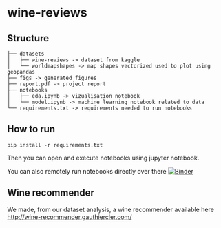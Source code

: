 # wine-reviews

## Structure
```
├── datasets
│   ├── wine-reviews -> dataset from kaggle 
│   └── worldmapshapes -> map shapes vectorized used to plot using geopandas
├── figs -> generated figures
├── report.pdf -> project report
├── notebooks
│   ├── eda.ipynb -> vizualisation notebook
│   └── model.ipynb -> machine learning notebook related to data
└── requirements.txt -> requirements needed to run notebooks
```
## How to run

```
pip install -r requirements.txt
```

Then you can open and execute notebooks using jupyter notebook.


You can also remotely run notebooks directly over there [![Binder](https://mybinder.org/badge_logo.svg)](https://mybinder.org/v2/gh/gauthiercler/wine-reviews/master)

## Wine recommender

We made, from our dataset analysis, a wine recommender available here http://wine-recommender.gauthiercler.com/

